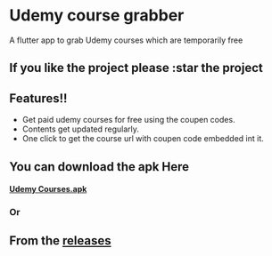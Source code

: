 # Udemy course grabber

A flutter app to grab Udemy courses which are temporarily free

## If you like the project please :star the project

## Features!!
- Get paid udemy courses for free using the coupen codes.
- Contents get updated regularly.
- One click to get the course url with coupen code embedded int it.
## You can download the apk Here
#### [Udemy Courses.apk](https://drive.google.com/drive/folders/1KzXJ7WaDdDInj7PuVUly4YnOZf7J2X5e?usp=sharing)

### Or
## From the [releases](https://github.com/anishgowda21/Udemy-Grabber/releases)

